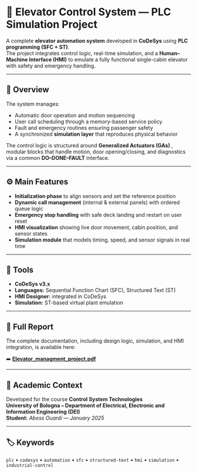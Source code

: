 # 🏢 Elevator Control System — PLC Simulation Project

A complete **elevator automation system** developed in **CoDeSys** using **PLC programming (SFC + ST)**.  
The project integrates control logic, real-time simulation, and a **Human–Machine Interface (HMI)** to emulate a fully functional single-cabin elevator with safety and emergency handling.

---

## 🧠 Overview

The system manages:
- Automatic door operation and motion sequencing  
- User call scheduling through a memory-based service policy  
- Fault and emergency routines ensuring passenger safety  
- A synchronized **simulation layer** that reproduces physical behavior

The control logic is structured around **Generalized Actuators (GAs)** , modular blocks that handle motion, door opening/closing, and diagnostics via a common **DO–DONE–FAULT** interface.

---

## ⚙️ Main Features

- **Initialization phase** to align sensors and set the reference position  
- **Dynamic call management** (internal & external panels) with ordered queue logic  
- **Emergency stop handling** with safe deck landing and restart on user reset  
- **HMI visualization** showing live door movement, cabin position, and sensor states  
- **Simulation module** that models timing, speed, and sensor signals in real time  

---

## 🧰 Tools

- **CoDeSys v3.x**  
- **Languages:** Sequential Function Chart (SFC), Structured Text (ST)  
- **HMI Designer:** integrated in CoDeSys  
- **Simulation:** ST-based virtual plant emulation  

---

## 📄 Full Report

The complete documentation, including design logic, simulation, and HMI integration, is available here:

➡️ [**Elevator_managment_project.pdf**](./Elevator_managment_project.pdf)

---

## 🏫 Academic Context

Developed for the course **Control System Technologies**  
**University of Bologna – Department of Electrical, Electronic and Information Engineering (DEI)**  
**Student:** *Abess Ouardi* — *January 2025*

---

## 🏷️ Keywords
`plc` • `codesys` • `automation` • `sfc` • `structured-text` • `hmi` • `simulation` • `industrial-control`
